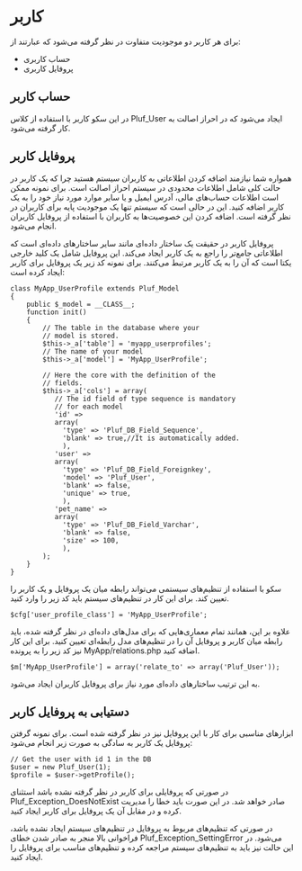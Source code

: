 # کاربر

برای هر کاربر دو موجودیت متفاوت در نظر گرفته می‌شود که عبارتند از:

- حساب کاربری
- پروفایل کاربری

## حساب کاربر

در این سکو کاربر با استفاده از کلاس Pluf_User ایجاد می‌شود که در احراز اصالت به کار گرفته می‌شود.

## پروفایل کاربر

همواره شما نیازمند اضافه کردن اطلاعاتی به کاربران سیستم هستید چرا که یک کاربر در حالت کلی شامل اطلاعات محدودی در سیستم احراز اصالت است. برای نمونه ممکن است اطلاعات حساب‌های مالی، آدرس ایمیل و یا سایر موارد مورد نیاز خود را به یک کاربر اضافه کنید. این در حالی است که سیستم تنها یک موجودیت پایه برای کاربران در نظر گرفته است. اضافه کردن این خصوصیت‌ها به کاربران با استفاده از پروفایل کاربران انجام می‌شود.

پروفایل کاربر در حقیقت یک ساختار داده‌ای مانند سایر ساختارهای داده‌ای است که اطلاعاتی جامع‌تر را راجع به یک کاربر ایجاد می‌کند. این پروفایل شامل یک کلید خارجی یکتا است که آن را به یک کاربر مرتبط می‌کنند. برای نمونه کد زیر یک پروفایل برای کاربر ایجاد کرده است:



	class MyApp_UserProfile extends Pluf_Model
	{
	    public $_model = __CLASS__;
	    function init()
	    { 
	        // The table in the database where your
	        // model is stored.
	        $this->_a['table'] = 'myapp_userprofiles';
	        // The name of your model
	        $this->_a['model'] = 'MyApp_UserProfile';

	        // Here the core with the definition of the
	        // fields.
	        $this->_a['cols'] = array(
	           // The id field of type sequence is mandatory
	           // for each model
	           'id' =>
	           array(
	             'type' => 'Pluf_DB_Field_Sequence',
	             'blank' => true,//It is automatically added.
	             ),
	           'user' =>
	           array(
	             'type' => 'Pluf_DB_Field_Foreignkey',
	             'model' => 'Pluf_User',
	             'blank' => false,
	             'unique' => true,
	             ),
	           'pet_name' => 
	           array(
	             'type' => 'Pluf_DB_Field_Varchar',
	             'blank' => false,
	             'size' => 100,
	             ),
	        );
	    }
	} 

سکو با استفاده از تنظیم‌های سیستمی می‌تواند رابطه میان یک پروفایل و یک کاربر را تعیین کند. برای این کار در تنظیم‌های سیستم باید کد زیر را وارد کنید.

	$cfg['user_profile_class'] = 'MyApp_UserProfile';

علاوه بر این، همانند تمام معماری‌هایی که برای مدل‌های داده‌ای در نظر گرفته شده، باید رابطه میان کاربر و پروفایل ‌آن را در تنظیم‌های مدل رابطه‌ای تعیین کنید. برای این کار نیز کد زیر را به پرونده MyApp/relations.php اضافه کنید.

	$m['MyApp_UserProfile'] = array('relate_to' => array('Pluf_User'));

به این ترتیب ساختارهای داده‌ای مورد نیاز برای پروفایل کاربران ایجاد می‌شود.

## دستیابی به پروفایل کاربر

ابزارهای مناسبی برای کار با این پروفایل نیز در نظر گرفته شده است. برای نمونه گرفتن پروفایل یک کاربر به سادگی به صورت زیر انجام می‌شود:

	// Get the user with id 1 in the DB
	$user = new Pluf_User(1); 
	$profile = $user->getProfile();

در صورتی که پروفایلی برای کاربر در نظر گرفته نشده باشد استثنای Pluf_Exception_DoesNotExist صادر خواهد شد. در این صورت باید خطا را مدیریت کرده و در مقابل آن یک پروفایل برای کاربر ایجاد کنید.

در صورتی که تنظیم‌های مربوط به پروفایل در تنظیم‌های سیستم ایجاد نشده باشد، فراخوانی بالا منجر به صادر شدن خطای Pluf_Exception_SettingError می‌شود. در این حالت نیز باید به تنظیم‌های سیستم مراجعه کرده و تنظیم‌های مناسب برای پروفایل را ایجاد کنید.

